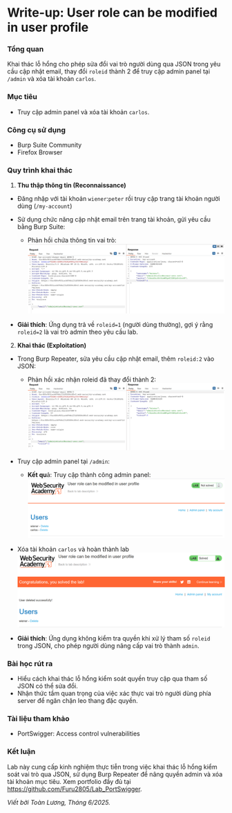 # Write-up: User role can be modified in user profile

### Tổng quan
Khai thác lỗ hổng cho phép sửa đổi vai trò người dùng qua JSON trong yêu cầu cập nhật email, thay đổi `roleid` thành 2 để truy cập admin panel tại `/admin` và xóa tài khoản `carlos`.

### Mục tiêu
- Truy cập admin panel và xóa tài khoản `carlos`.

### Công cụ sử dụng
- Burp Suite Community
- Firefox Browser

### Quy trình khai thác
1. **Thu thập thông tin (Reconnaissance)**
- Đăng nhập với tài khoản `wiener`:`peter` rồi truy cập trang tài khoản người dùng (`/my-account`) 

- Sử dụng chức năng cập nhật email trên trang tài khoản, gửi yêu cầu bằng Burp Suite:
    - Phản hồi chứa thông tin vai trò:
        ![account](./image/roleid.png)

- **Giải thích**: Ứng dụng trả về `roleid=1` (người dùng thường), gợi ý rằng `roleid=2` là vai trò admin theo yêu cầu lab.

2. **Khai thác (Exploitation)**
- Trong Burp Repeater, sửa yêu cầu cập nhật email, thêm `roleid:2` vào JSON:
    - Phản hồi xác nhận roleid đã thay đổi thành 2:
        ![role](./image/json.png)

- Truy cập admin panel tại `/admin`:
    - **Kết qu**ả: Truy cập thành công admin panel:
        ![admin](./image/admin.png)

- Xóa tài khoản `carlos` và hoàn thành lab
    ![solved](./image/solve.png)

- **Giải thích**: Ứng dụng không kiểm tra quyền khi xử lý tham số `roleid` trong JSON, cho phép người dùng nâng cấp vai trò thành `admin`.

### Bài học rút ra
- Hiểu cách khai thác lỗ hổng kiểm soát quyền truy cập qua tham số JSON có thể sửa đổi.
- Nhận thức tầm quan trọng của việc xác thực vai trò người dùng phía server để ngăn chặn leo thang đặc quyền.

### Tài liệu tham khảo
- PortSwigger: Access control vulnerabilities

### Kết luận
Lab này cung cấp kinh nghiệm thực tiễn trong việc khai thác lỗ hổng kiểm soát vai trò qua JSON, sử dụng Burp Repeater để nâng quyền admin và xóa tài khoản mục tiêu. Xem portfolio đầy đủ tại https://github.com/Furu2805/Lab_PortSwigger.

*Viết bởi Toàn Lương, Tháng 6/2025.*